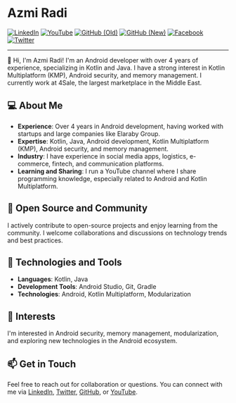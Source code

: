 # Azmi Radi

[![LinkedIn](https://img.shields.io/badge/LinkedIn-0A66C2?style=for-the-badge&logo=linkedin&logoColor=white)](https://www.linkedin.com/in/azmi-radi)
[![YouTube](https://img.shields.io/badge/YouTube-FF0000?style=for-the-badge&logo=youtube&logoColor=white)](https://www.youtube.com/@azmiradi)
[![GitHub (Old)](https://img.shields.io/badge/GitHub%20(Old)-181717?style=for-the-badge&logo=github&logoColor=white)](https://github.com/azmiradi)
[![GitHub (New)](https://img.shields.io/badge/GitHub%20(New)-181717?style=for-the-badge&logo=github&logoColor=white)](https://github.com/azmiradi97)
[![Facebook](https://img.shields.io/badge/Facebook-1877F2?style=for-the-badge&logo=facebook&logoColor=white)](https://www.facebook.com/azmiradiazmi)
[![Twitter](https://img.shields.io/badge/Twitter-1DA1F2?style=for-the-badge&logo=twitter&logoColor=white)](https://twitter.com/azmiradi97)

---

👋 Hi, I'm Azmi Radi! I'm an Android developer with over 4 years of experience, specializing in Kotlin and Java. I have a strong interest in Kotlin Multiplatform (KMP), Android security, and memory management. I currently work at 4Sale, the largest marketplace in the Middle East.

## 💻 About Me

- **Experience**: Over 4 years in Android development, having worked with startups and large companies like Elaraby Group.
- **Expertise**: Kotlin, Java, Android development, Kotlin Multiplatform (KMP), Android security, and memory management.
- **Industry**: I have experience in social media apps, logistics, e-commerce, fintech, and communication platforms.
- **Learning and Sharing**: I run a YouTube channel where I share programming knowledge, especially related to Android and Kotlin Multiplatform. 

## 🌱 Open Source and Community

I actively contribute to open-source projects and enjoy learning from the community. I welcome collaborations and discussions on technology trends and best practices.

## 🔧 Technologies and Tools

- **Languages**: Kotlin, Java
- **Development Tools**: Android Studio, Git, Gradle
- **Technologies**: Android, Kotlin Multiplatform, Modularization

## 🎯 Interests

I'm interested in Android security, memory management, modularization, and exploring new technologies in the Android ecosystem.

## 📫 Get in Touch

Feel free to reach out for collaboration or questions. You can connect with me via [LinkedIn](https://www.linkedin.com/in/azmi-radi), [Twitter](https://twitter.com/azmiradi97), [GitHub](https://github.com/azmiradi97), or [YouTube](https://www.youtube.com/@azmiradi).
